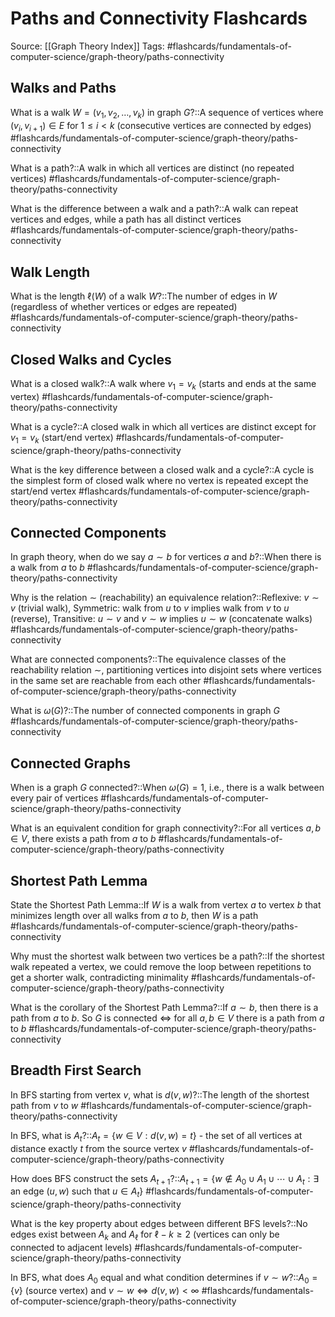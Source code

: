 # Paths and Connectivity Flashcards

Source: [[Graph Theory Index]]
Tags: #flashcards/fundamentals-of-computer-science/graph-theory/paths-connectivity

## Walks and Paths
What is a walk $W = (v_1, v_2, \ldots, v_k)$ in graph $G$?::A sequence of vertices where $(v_i, v_{i+1}) \in E$ for $1 \leq i < k$ (consecutive vertices are connected by edges)
#flashcards/fundamentals-of-computer-science/graph-theory/paths-connectivity

What is a path?::A walk in which all vertices are distinct (no repeated vertices)
#flashcards/fundamentals-of-computer-science/graph-theory/paths-connectivity

What is the difference between a walk and a path?::A walk can repeat vertices and edges, while a path has all distinct vertices
#flashcards/fundamentals-of-computer-science/graph-theory/paths-connectivity

## Walk Length
What is the length $\ell(W)$ of a walk $W$?::The number of edges in $W$ (regardless of whether vertices or edges are repeated)
#flashcards/fundamentals-of-computer-science/graph-theory/paths-connectivity

## Closed Walks and Cycles
What is a closed walk?::A walk where $v_1 = v_k$ (starts and ends at the same vertex)
#flashcards/fundamentals-of-computer-science/graph-theory/paths-connectivity

What is a cycle?::A closed walk in which all vertices are distinct except for $v_1 = v_k$ (start/end vertex)
#flashcards/fundamentals-of-computer-science/graph-theory/paths-connectivity

What is the key difference between a closed walk and a cycle?::A cycle is the simplest form of closed walk where no vertex is repeated except the start/end vertex
#flashcards/fundamentals-of-computer-science/graph-theory/paths-connectivity

## Connected Components
In graph theory, when do we say $a \sim b$ for vertices $a$ and $b$?::When there is a walk from $a$ to $b$
#flashcards/fundamentals-of-computer-science/graph-theory/paths-connectivity

Why is the relation $\sim$ (reachability) an equivalence relation?::Reflexive: $v \sim v$ (trivial walk), Symmetric: walk from $u$ to $v$ implies walk from $v$ to $u$ (reverse), Transitive: $u \sim v$ and $v \sim w$ implies $u \sim w$ (concatenate walks)
#flashcards/fundamentals-of-computer-science/graph-theory/paths-connectivity

What are connected components?::The equivalence classes of the reachability relation $\sim$, partitioning vertices into disjoint sets where vertices in the same set are reachable from each other
#flashcards/fundamentals-of-computer-science/graph-theory/paths-connectivity

What is $\omega(G)$?::The number of connected components in graph $G$
#flashcards/fundamentals-of-computer-science/graph-theory/paths-connectivity

## Connected Graphs  
When is a graph $G$ connected?::When $\omega(G) = 1$, i.e., there is a walk between every pair of vertices
#flashcards/fundamentals-of-computer-science/graph-theory/paths-connectivity

What is an equivalent condition for graph connectivity?::For all vertices $a, b \in V$, there exists a path from $a$ to $b$
#flashcards/fundamentals-of-computer-science/graph-theory/paths-connectivity

## Shortest Path Lemma
State the Shortest Path Lemma::If $W$ is a walk from vertex $a$ to vertex $b$ that minimizes length over all walks from $a$ to $b$, then $W$ is a path
#flashcards/fundamentals-of-computer-science/graph-theory/paths-connectivity

Why must the shortest walk between two vertices be a path?::If the shortest walk repeated a vertex, we could remove the loop between repetitions to get a shorter walk, contradicting minimality
#flashcards/fundamentals-of-computer-science/graph-theory/paths-connectivity

What is the corollary of the Shortest Path Lemma?::If $a \sim b$, then there is a path from $a$ to $b$. So $G$ is connected $\Leftrightarrow$ for all $a, b \in V$ there is a path from $a$ to $b$
#flashcards/fundamentals-of-computer-science/graph-theory/paths-connectivity

## Breadth First Search
In BFS starting from vertex $v$, what is $d(v, w)$?::The length of the shortest path from $v$ to $w$
#flashcards/fundamentals-of-computer-science/graph-theory/paths-connectivity

In BFS, what is $A_t$?::$A_t = \{w \in V : d(v, w) = t\}$ - the set of all vertices at distance exactly $t$ from the source vertex $v$
#flashcards/fundamentals-of-computer-science/graph-theory/paths-connectivity

How does BFS construct the sets $A_{t+1}$?::$A_{t+1} = \{w \notin A_0 \cup A_1 \cup \cdots \cup A_t : \exists \text{ an edge } (u,w) \text{ such that } u \in A_t\}$
#flashcards/fundamentals-of-computer-science/graph-theory/paths-connectivity

What is the key property about edges between different BFS levels?::No edges exist between $A_k$ and $A_\ell$ for $\ell - k \geq 2$ (vertices can only be connected to adjacent levels)
#flashcards/fundamentals-of-computer-science/graph-theory/paths-connectivity

In BFS, what does $A_0$ equal and what condition determines if $v \sim w$?::$A_0 = \{v\}$ (source vertex) and $v \sim w \Leftrightarrow d(v, w) < \infty$
#flashcards/fundamentals-of-computer-science/graph-theory/paths-connectivity